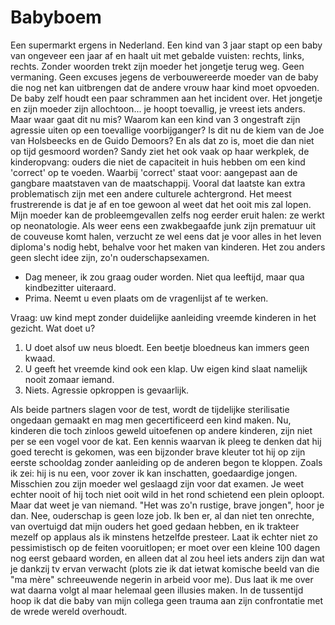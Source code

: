 # Babyboem

Een supermarkt ergens in Nederland. Een kind van 3 jaar stapt op een baby van ongeveer een jaar af en haalt uit met gebalde vuisten: rechts, links, rechts. Zonder woorden trekt zijn moeder het jongetje terug weg. Geen vermaning. Geen excuses jegens de verbouwereerde moeder van de baby die nog net kan uitbrengen dat de andere vrouw haar kind moet opvoeden. De baby zelf houdt een paar schrammen aan het incident over. Het jongetje en zijn moeder zijn allochtoon... je hoopt toevallig, je vreest iets anders.
Maar waar gaat dit nu mis? Waarom kan een kind van 3 ongestraft zijn agressie uiten op een toevallige voorbijganger? Is dit nu de kiem van de Joe van Holsbeecks en de Guido Demoors? En als dat zo is, moet die dan niet op tijd gesmoord worden?
Sandy ziet het ook vaak op haar werkplek, de kinderopvang: ouders die niet de capaciteit in huis hebben om een kind 'correct' op te voeden. Waarbij 'correct' staat voor: aangepast aan de gangbare maatstaven van de maatschappij. Vooral dat laatste kan extra problematisch zijn met een andere culturele achtergrond. Het meest frustrerende is dat je af en toe gewoon al weet dat het ooit mis zal lopen.
Mijn moeder kan de probleemgevallen zelfs nog eerder eruit halen: ze werkt op neonatologie. Als weer eens een zwakbegaafde junk zijn prematuur uit de couveuse komt halen, verzucht ze wel eens dat je voor alles in het leven diploma's nodig hebt, behalve voor het maken van kinderen.
Het zou anders geen slecht idee zijn, zo'n ouderschapsexamen.
- Dag meneer, ik zou graag ouder worden. Niet qua leeftijd, maar qua kindbezitter uiteraard.
- Prima. Neemt u even plaats om de vragenlijst af te werken.

Vraag: uw kind mept zonder duidelijke aanleiding vreemde kinderen in het gezicht. Wat doet u?
1) U doet alsof uw neus bloedt. Een beetje bloedneus kan immers geen kwaad.
2) U geeft het vreemde kind ook een klap. Uw eigen kind slaat namelijk nooit zomaar iemand.
3) Niets. Agressie opkroppen is gevaarlijk.

Als beide partners slagen voor de test, wordt de tijdelijke sterilisatie ongedaan gemaakt en mag men gecertificeerd een kind maken.
Nu, kinderen die toch zinloos geweld uitoefenen op andere kinderen, zijn niet per se een vogel voor de kat. Een kennis waarvan ik pleeg te denken dat hij goed terecht is gekomen, was een bijzonder brave kleuter tot hij op zijn eerste schooldag zonder aanleiding op de anderen begon te kloppen. Zoals ik zei: hij is nu een, voor zover ik kan inschatten, goedaardige jongen. Misschien zou zijn moeder wel geslaagd zijn voor dat examen. Je weet echter nooit of hij toch niet ooit wild in het rond schietend een plein oploopt. Maar dat weet je van niemand. "Het was zo'n rustige, brave jongen", hoor je dan.
Nee, ouderschap is geen loze job. Ik ben er, al dan niet ten onrechte, van overtuigd dat mijn ouders het goed gedaan hebben, en ik trakteer mezelf op applaus als ik minstens hetzelfde presteer.
Laat ik echter niet zo pessimistisch op de feiten vooruitlopen; er moet over een kleine 100 dagen nog eerst gebaard worden, en alleen dat al zou heel iets anders zijn dan wat je dankzij tv ervan verwacht (plots zie ik dat ietwat komische beeld van die "ma mère" schreeuwende negerin in arbeid voor me). Dus laat ik me over wat daarna volgt al maar helemaal geen illusies maken. In de tussentijd hoop ik dat die baby van mijn collega geen trauma aan zijn confrontatie met de wrede wereld overhoudt.
